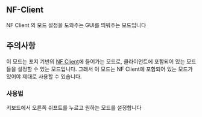 ## NF-Client
NF Client 의 모드 설정을 도와주는 GUI를 띄워주는 모드입니다



## 주의사항
이 모드는 포지 기반의 [NF Client](https://www.hift.kro.kr/download)에 들어가는 모드로, 클라이언트에 포함되어 있는 모드들을 설정할 수 있는 모드입니다. 그래서 이 모드는 NF Client에 포함되어 있는 모드가 있어야 제대로 사용할 수 있습니다. 

### 사용법
키보드에서 오른쪽 쉬프트를 누르고 원하는 모드를 설정합니다
